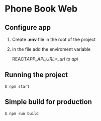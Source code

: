 # Phone Book Web

## Configure app

1. Create **.env** file in the root of the project
1. In the file add the enviroment variable

   REACT*APP_API_URL=\_url to api*

## Running the project

    $ npm start

## Simple build for production

    $ npm run build
